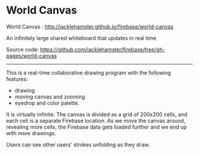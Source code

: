 # World Canvas

World Canvas : http://jacklehamster.github.io/firebase/world-canvas

An infinitely large shared whiteboard that updates in real time

Source code: https://github.com/jacklehamster/firebase/tree/gh-pages/world-canvas

______

This is a real-time collaborative drawing program with the following features:
- drawing
- moving canvas and zooming
- eyedrop and color palette.

It is virtually infinite. The canvas is divided as a grid of 200x200 cells, and each cell is a separate Firebase location. As we move the canvas around, revealing more cells, the Firebase data gets loaded further and we end up with more drawings.

Users can see other users' strokes unfolding as they draw.
